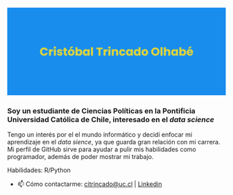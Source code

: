 ![](https://raw.githubusercontent.com/Cristobal-TO/Cristobal-TO/main/banner_ct.png)

### Soy un estudiante de Ciencias Políticas en la Pontificia Universidad Católica de Chile, interesado en el *data science*

Tengo un interés por el el mundo informático y decidí enfocar mi aprendizaje en el *data sience*, ya que guarda gran relación con mi carrera. Mi perfil de GitHub sirve para ayudar a pulir mis habilidades como programador, además de poder mostrar mi trabajo. 

Habilidades: R/Python

- 📫 Cómo contactarme: citrincado@uc.cl | [Linkedin](https://www.linkedin.com/in/crist%C3%B3bal-trincado-olhab%C3%A9-935a0522a/)



